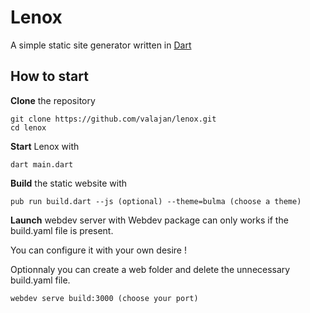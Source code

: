 # Lenox
A simple static site generator written in [Dart](https://dart.dev/)

## How to start

**Clone** the repository
```
git clone https://github.com/valajan/lenox.git
cd lenox
```

**Start** Lenox with
```
dart main.dart
```
**Build** the static website with
```
pub run build.dart --js (optional) --theme=bulma (choose a theme)
```

**Launch** webdev server with
Webdev package can only works if the build.yaml file is present.

You can configure it with your own desire !

Optionnaly you can create a web folder and delete the unnecessary build.yaml file.

```
webdev serve build:3000 (choose your port)
```